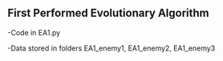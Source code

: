 ## First Performed Evolutionary Algorithm
-Code in EA1.py

-Data stored in folders EA1_enemy1, EA1_enemy2, EA1_enemy3
